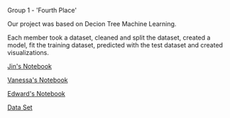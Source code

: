 Group 1 - 'Fourth Place'

Our project was based on Decion Tree Machine Learning.

Each member took a dataset, cleaned and split the dataset, created a model, fit the training dataset, predicted with the test dataset and created visualizations. 

[Jin's Notebook](https://github.com/edwardoh7/wk09_fourthplace/blob/main/Jin%20Cars93.ipynb)

[Vanessa's Notebook](https://github.com/edwardoh7/wk09_fourthplace/blob/main/data_eval.ipynb)

[Edward's Notebook](https://github.com/edwardoh7/wk09_fourthplace/blob/main/Edward_notebook.ipynb)

[Data Set](https://github.com/edwardoh7/wk09_fourthplace/tree/main/Data)